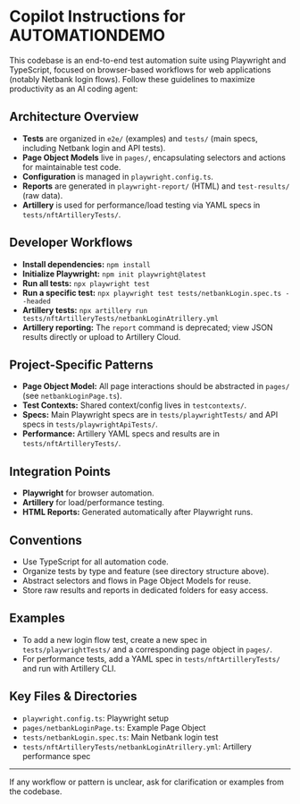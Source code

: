 # Copilot Instructions for AUTOMATIONDEMO

This codebase is an end-to-end test automation suite using Playwright and TypeScript, focused on browser-based workflows for web applications (notably Netbank login flows). Follow these guidelines to maximize productivity as an AI coding agent:

## Architecture Overview
- **Tests** are organized in `e2e/` (examples) and `tests/` (main specs, including Netbank login and API tests).
- **Page Object Models** live in `pages/`, encapsulating selectors and actions for maintainable test code.
- **Configuration** is managed in `playwright.config.ts`.
- **Reports** are generated in `playwright-report/` (HTML) and `test-results/` (raw data).
- **Artillery** is used for performance/load testing via YAML specs in `tests/nftArtilleryTests/`.

## Developer Workflows
- **Install dependencies:** `npm install`
- **Initialize Playwright:** `npm init playwright@latest`
- **Run all tests:** `npx playwright test`
- **Run a specific test:** `npx playwright test tests/netbankLogin.spec.ts --headed`
- **Artillery tests:** `npx artillery run tests/nftArtilleryTests/netbankLoginAtrillery.yml`
- **Artillery reporting:** The `report` command is deprecated; view JSON results directly or upload to Artillery Cloud.

## Project-Specific Patterns
- **Page Object Model:** All page interactions should be abstracted in `pages/` (see `netbankLoginPage.ts`).
- **Test Contexts:** Shared context/config lives in `testcontexts/`.
- **Specs:** Main Playwright specs are in `tests/playwrightTests/` and API specs in `tests/playwrightApiTests/`.
- **Performance:** Artillery YAML specs and results are in `tests/nftArtilleryTests/`.

## Integration Points
- **Playwright** for browser automation.
- **Artillery** for load/performance testing.
- **HTML Reports:** Generated automatically after Playwright runs.

## Conventions
- Use TypeScript for all automation code.
- Organize tests by type and feature (see directory structure above).
- Abstract selectors and flows in Page Object Models for reuse.
- Store raw results and reports in dedicated folders for easy access.

## Examples
- To add a new login flow test, create a new spec in `tests/playwrightTests/` and a corresponding page object in `pages/`.
- For performance tests, add a YAML spec in `tests/nftArtilleryTests/` and run with Artillery CLI.

## Key Files & Directories
- `playwright.config.ts`: Playwright setup
- `pages/netbankLoginPage.ts`: Example Page Object
- `tests/netbankLogin.spec.ts`: Main Netbank login test
- `tests/nftArtilleryTests/netbankLoginAtrillery.yml`: Artillery performance spec

---

If any workflow or pattern is unclear, ask for clarification or examples from the codebase.
